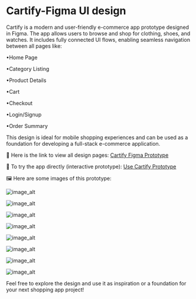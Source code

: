 # Cartify-Figma UI design

Cartify is a modern and user-friendly e-commerce app prototype designed in Figma. The app allows users to browse and shop for clothing, shoes, and watches. It includes fully connected UI flows, enabling seamless navigation between all pages like:

•Home Page

•Category Listing

•Product Details

•Cart

•Checkout

•Login/Signup

•Order Summary

This design is ideal for mobile shopping experiences and can be used as a foundation for developing a full-stack e-commerce application.

🔗 Here is the link to view all design pages:
[Cartify Figma Prototype](https://www.figma.com/design/WHwKJnp0xlcKzKpgaEkO8e/Cartify?node-id=0-1&p=f&t=nLDoBEtHLTLqT9wP-0)


🚀 To try the app directly (interactive prototype):
[Use Cartify Prototype](https://www.figma.com/proto/WHwKJnp0xlcKzKpgaEkO8e/Cartify?node-id=3-12840&t=9FPUAeNCRqcXR1rE-1&scaling=min-zoom&content-scaling=fixed&page-id=0%3A1)


🖼️ Here are some images of this prototype:

![image_alt](https://github.com/Kritarth22/Cartify---Figma-UI-design/blob/0fe29819bdcfdb2cd3dcf8ac2ec6f2d28032b2dc/images/login.png)

![image_alt](https://github.com/Kritarth22/Cartify---Figma-UI-design/blob/a8127b71d9ffb4a04b1186b8bdd2c4f846c5f7ac/images/Home_Page.png)

![image_alt](https://github.com/Kritarth22/Cartify---Figma-UI-design/blob/a8127b71d9ffb4a04b1186b8bdd2c4f846c5f7ac/images/Home_page2.png)

![image_alt](https://github.com/Kritarth22/Cartify---Figma-UI-design/blob/a8127b71d9ffb4a04b1186b8bdd2c4f846c5f7ac/images/Product%20Detail.png)

![image_alt](https://github.com/Kritarth22/Cartify---Figma-UI-design/blob/a8127b71d9ffb4a04b1186b8bdd2c4f846c5f7ac/images/category.png)

![image_alt](https://github.com/Kritarth22/Cartify---Figma-UI-design/blob/a8127b71d9ffb4a04b1186b8bdd2c4f846c5f7ac/images/My%20activity.png)

![image_alt](https://github.com/Kritarth22/Cartify---Figma-UI-design/blob/a8127b71d9ffb4a04b1186b8bdd2c4f846c5f7ac/images/Payment.png)

![image_alt](https://github.com/Kritarth22/Cartify---Figma-UI-design/blob/a8127b71d9ffb4a04b1186b8bdd2c4f846c5f7ac/images/Payment%20Done.png)

Feel free to explore the design and use it as inspiration or a foundation for your next shopping app project!
